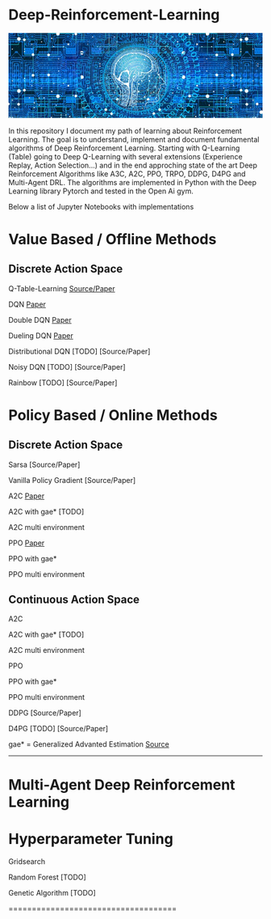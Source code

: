 # Deep-Reinforcement-Learning


![Logo](/imgs/web-3706562_640.jpg)

In this repository I document my path of learning about Reinforcement Learning.
The goal is to understand, implement and document fundamental algorithms of Deep Reinforcement Learning.
Starting with Q-Learning (Table) going to Deep Q-Learning with several extensions (Experience Replay, Action Selection...) and in the end approching state of the art Deep Reinforcement Algorithms like A3C, A2C, PPO, TRPO, DDPG, D4PG and Multi-Agent DRL.
The algorithms are implemented in Python with the Deep Learning library Pytorch and tested in the Open Ai gym.

Below a list of Jupyter Notebooks with implementations

# Value Based / Offline Methods
## Discrete Action Space

Q-Table-Learning
[Source/Paper](/Paper/DQN.pdf)

DQN
[Paper](/Paper/DQN.pdf)

Double DQN
[Paper](/Paper/Double_DQN.pdf)

Dueling DQN
[Paper](/Paper/Dueling.pdf)

Distributional DQN [TODO]
[Source/Paper]

Noisy DQN [TODO]
[Source/Paper]

Rainbow [TODO]
[Source/Paper]

# Policy Based / Online Methods
## Discrete Action Space


Sarsa
[Source/Paper]


Vanilla Policy Gradient
[Source/Paper]


A2C
[Paper](/Paper/A3C.pdf)

A2C with gae* [TODO]

A2C multi environment


PPO
[Paper](/Paper/PPO.pdf)

PPO with gae*

PPO multi environment


## Continuous Action Space

A2C

A2C with gae* [TODO]

A2C multi environment


PPO

PPO with gae*

PPO multi environment




DDPG
[Source/Paper]


D4PG [TODO]
[Source/Paper]

gae* = Generalized Advanted Estimation [Source](/Paper/GAE.pdf)
________________________________________________

# Multi-Agent Deep Reinforcement Learning

# Hyperparameter Tuning

Gridsearch

Random Forest [TODO]

Genetic Algorithm [TODO]

====================================


